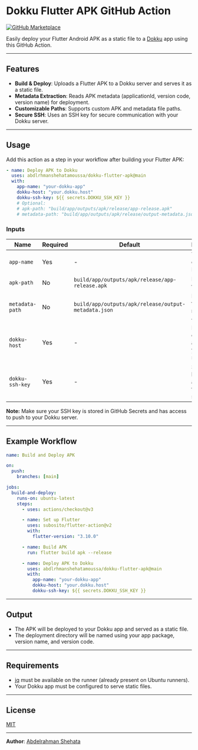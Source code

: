 # Dokku Flutter APK GitHub Action

[![GitHub Marketplace](https://img.shields.io/badge/Marketplace-Dokku%20Flutter%20APK-blue.svg?logo=github)](https://github.com/abdlrhmanshehatamoussa/dokku-flutter-apk)

Easily deploy your Flutter Android APK as a static file to a [Dokku](https://dokku.com/) app using this GitHub Action.

---

## Features

- **Build & Deploy**: Uploads a Flutter APK to a Dokku server and serves it as a static file.
- **Metadata Extraction**: Reads APK metadata (applicationId, version code, version name) for deployment.
- **Customizable Paths**: Supports custom APK and metadata file paths.
- **Secure SSH**: Uses an SSH key for secure communication with your Dokku server.

---

## Usage

Add this action as a step in your workflow after building your Flutter APK:

```yaml
- name: Deploy APK to Dokku
  uses: abdlrhmanshehatamoussa/dokku-flutter-apk@main
  with:
    app-name: "your-dokku-app"
    dokku-host: "your.dokku.host"
    dokku-ssh-key: ${{ secrets.DOKKU_SSH_KEY }}
    # Optional:
    # apk-path: "build/app/outputs/apk/release/app-release.apk"
    # metadata-path: "build/app/outputs/apk/release/output-metadata.json"
```

### Inputs

| Name            | Required | Default                                              | Description                                      |
|-----------------|----------|------------------------------------------------------|--------------------------------------------------|
| `app-name`      | Yes      | -                                                    | The name of the Dokku app                        |
| `apk-path`      | No       | `build/app/outputs/apk/release/app-release.apk`      | Full path to the APK file                        |
| `metadata-path` | No       | `build/app/outputs/apk/release/output-metadata.json` | Full path to the APK metadata JSON file          |
| `dokku-host`    | Yes      | -                                                    | Hostname or IP address of your Dokku server      |
| `dokku-ssh-key` | Yes      | -                                                    | SSH private key with access to the Dokku server  |

**Note:** Make sure your SSH key is stored in GitHub Secrets and has access to push to your Dokku server.

---

## Example Workflow

```yaml
name: Build and Deploy APK

on:
  push:
    branches: [main]

jobs:
  build-and-deploy:
    runs-on: ubuntu-latest
    steps:
      - uses: actions/checkout@v3

      - name: Set up Flutter
        uses: subosito/flutter-action@v2
        with:
          flutter-version: "3.10.0"

      - name: Build APK
        run: flutter build apk --release

      - name: Deploy APK to Dokku
        uses: abdlrhmanshehatamoussa/dokku-flutter-apk@main
        with:
          app-name: "your-dokku-app"
          dokku-host: "your.dokku.host"
          dokku-ssh-key: ${{ secrets.DOKKU_SSH_KEY }}
```

---

## Output

- The APK will be deployed to your Dokku app and served as a static file.
- The deployment directory will be named using your app package, version name, and version code.

---

## Requirements

- [jq](https://stedolan.github.io/jq/) must be available on the runner (already present on Ubuntu runners).
- Your Dokku app must be configured to serve static files.

---

## License

[MIT](LICENSE)

---

**Author**: [Abdelrahman Shehata](https://github.com/abdlrhmanshehatamoussa)
